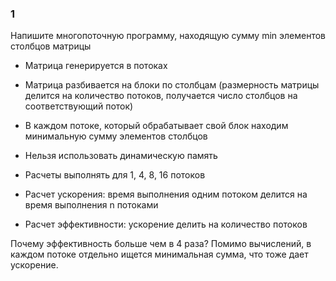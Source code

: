 ### 1
Напишите многопоточную программу, находящую сумму min элементов столбцов матрицы

- Матрица генерируется в потоках
- Матрица разбивается на блоки по столбцам (размерность матрицы делится на количество потоков, получается число столбцов на соответствующий поток)
- В каждом потоке, который обрабатывает свой блок находим минимальную сумму элементов столбцов

- Нельзя использовать динамическую память
- Расчеты выполнять для 1, 4, 8, 16 потоков

- Расчет ускорения: время выполнения одним потоком делится на время выполнения n потоками
- Расчет эффективности: ускорение делить на количество потоков

Почему эффективность больше чем в 4 раза?
Помимо вычислений, в каждом потоке отдельно ищется минимальная сумма, что тоже дает ускорение.
